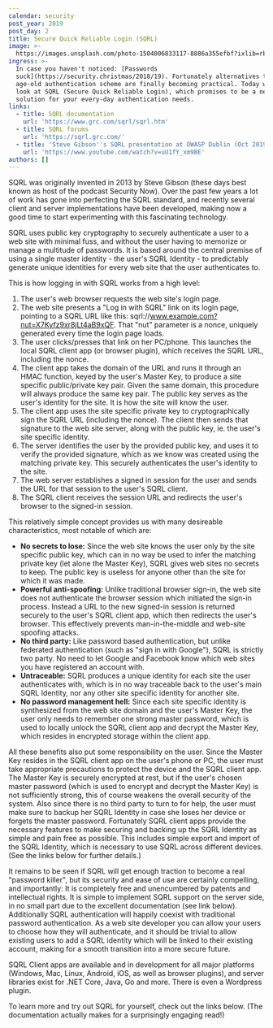 ```yaml
---
calendar: security
post_year: 2019
post_day: 2
title: Secure Quick Reliable Login (SQRL)
image: >-
  https://images.unsplash.com/photo-1504006833117-8886a355efbf?ixlib=rb-1.2.1&ixid=eyJhcHBfaWQiOjEyMDd9&auto=format&fit=crop&w=3300&q=80
ingress: >-
  In case you haven't noticed: [Passwords
  suck](https://security.christmas/2018/19). Fortunately alternatives to that
  age-old authentication scheme are finally becoming practical. Today we will
  look at SQRL (Secure Quick Reliable Login), which promises to be a neat
  solution for your every-day authentication needs.
links:
  - title: SQRL documentation
    url: 'https://www.grc.com/sqrl/sqrl.htm'
  - title: SQRL forums
    url: 'https://sqrl.grc.com/'
  - title: 'Steve Gibson''s SQRL presentation at OWASP Dublin (Oct 2019):'
    url: 'https://www.youtube.com/watch?v=uU1fY_xm9BE'
authors: []
---
```

SQRL was originally invented in 2013 by Steve Gibson (these days best known as host of the podcast Security Now). Over the past few years a lot of work has gone into perfecting the SQRL standard, and recently several client and server implementations have been developed, making now a good time to start experimenting with this fascinating technology.

SQRL uses public key cryptography to securely authenticate a user to a web site with minimal fuss, and without the user having to memorize or manage a multitude of passwords. It is based around the central premise of using a single master identity - the user's SQRL Identity -  to predictably generate unique identities for every web site that the user authenticates to. 

This is how logging in with SQRL works from a high level:

1. The user's web browser requests the web site's login page.
2. The web site presents a "Log in with SQRL" link on its login page, pointing to a SQRL URL like this: sqrl://www.example.com?nut=X7Kyfz9xr8jLt4aB9xQF. That "nut" parameter is a nonce, uniquely generated every time the login page loads.
3. The user clicks/presses that link on her PC/phone. This launches the local SQRL client app (or browser plugin), which receives the SQRL URL, including the nonce.
4. The client app takes the domain of the URL and runs it through an HMAC function, keyed by the user's Master Key, to produce a site specific public/private key pair. Given the same domain, this procedure will always produce the same key pair. The public key serves as the user's identity for the site. It is how the site will know the user.
5. The client app uses the site specific private key to cryptographically sign the SQRL URL (including the nonce). The client then sends that signature to the web site server, along with the public key, ie. the user's site specific identity.
6. The server identifies the user by the provided public key, and uses it to verify the provided signature, which as we know was created using the matching private key. This securely authenticates the user's identity to the site.
7. The web server establishes a signed in session for the user and sends the URL for that session to the user's SQRL client.
8. The SQRL client receives the session URL and redirects the user's browser to the signed-in session.

This relatively simple concept provides us with many desireable characteristics, most notable of which are:

* **No secrets to lose:** Since the web site knows the user only by the site specific public key, which can in no way be used to infer the matching private key (let alone the Master Key), SQRL gives web sites no secrets to keep. The public key is useless for anyone other than the site for which it was made.
* **Powerful anti-spoofing:** Unlike traditional browser sign-in, the web site does not authenticate the browser session which initiated the sign-in process. Instead a URL to the new signed-in session is returned securely to the user's SQRL client app, which then redirects the user's browser. This effectively prevents man-in-the-middle and web-site spoofing attacks.
* **No third party:** Like password based authentication, but unlike federated authentication (such as "sign in with Google"), SQRL is strictly two party. No need to let Google and Facebook know which web sites you have registered an account with.
* **Untraceable:** SQRL produces a unique identity for each site the user authenticates with, which is in no way traceable back to the user's main SQRL Identity, nor any other site specific identity for another site.
* **No password management hell:** Since each site specific identity is synthesized from the web site domain and the user's Master Key, the user only needs to remember one strong master password, which is used to locally unlock the SQRL client app and decrypt the Master Key, which resides in encrypted storage within the client app.

All these benefits also put some responsibility on the user. Since the Master Key resides in the SQRL client app on the user's phone or PC, the user must take appropriate precautions to protect the device and the SQRL client app. The Master Key is securely encrypted at rest, but if the user's chosen master password (which is used to encrypt and decrypt the Master Key) is not sufficiently strong, this of course weakens the overall security of the system. Also since there is no third party to turn to for help, the user must make sure to backup her SQRL Identity in case she loses her device or forgets the master password. Fortunately SQRL client apps provide the necessary features to make securing and backing up the SQRL Identity as simple and pain free as possible. This includes simple export and import of the SQRL Identity, which is necessary to use SQRL across different devices. (See the links below for further details.)

It remains to be seen if SQRL will get enough traction to become a real "password killer", but its security and ease of use are certainly compelling, and importantly: It is completely free and unencumbered by patents and intellectual rights. It is simple to implement SQRL support on the server side, in no small part due to the excellent documentation (see link below). Additionally SQRL authentication will happily coexist with traditional password authentication. As a web site developer you can allow your users to choose how they will authenticate, and it should be trivial to allow existing users to add a SQRL identity which will be linked to their existing account, making for a smooth transition into a more secure future.

SQRL Client apps are available and in development for all major platforms (Windows, Mac, Linux, Android, iOS, as well as browser plugins), and server libraries exist for .NET Core, Java, Go and more. There is even a Wordpress plugin.

To learn more and try out SQRL for yourself, check out the links below. (The documentation actually makes for a surprisingly engaging read!)
